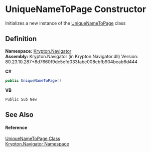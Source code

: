 # UniqueNameToPage Constructor


Initializes a new instance of the <a href="c81b344f-590a-454c-2941-59081497da12.md">UniqueNameToPage</a> class



## Definition
**Namespace:** <a href="a21ac074-d119-3dc6-bd1c-d3a12c0128bc.md">Krypton.Navigator</a>  
**Assembly:** Krypton.Navigator (in Krypton.Navigator.dll) Version: 80.23.10.287+8d7660f9dc5efd033fabe008ebfb904beab6d444

**C#**
``` C#
public UniqueNameToPage()
```
**VB**
``` VB
Public Sub New
```



## See Also


#### Reference
<a href="c81b344f-590a-454c-2941-59081497da12.md">UniqueNameToPage Class</a>  
<a href="a21ac074-d119-3dc6-bd1c-d3a12c0128bc.md">Krypton.Navigator Namespace</a>  
